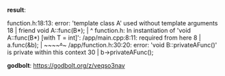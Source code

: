 **result**:
 
function.h:18:13: error: 'template<class T> class A' used without template arguments
   18 | friend void A::func(B*);
      |             ^
function.h: In instantiation of 'void A<T>::func(B*) [with T = int]':
/app/main.cpp:8:11:   required from here
    8 |     a.func(&b);
      |     ~~~~~~^~~~
/app/function.h:30:20: error: 'void B::privateAFunc()' is private within this context
   30 |     b->privateAFunc();
 
**godbolt**: https://godbolt.org/z/veqso3nav